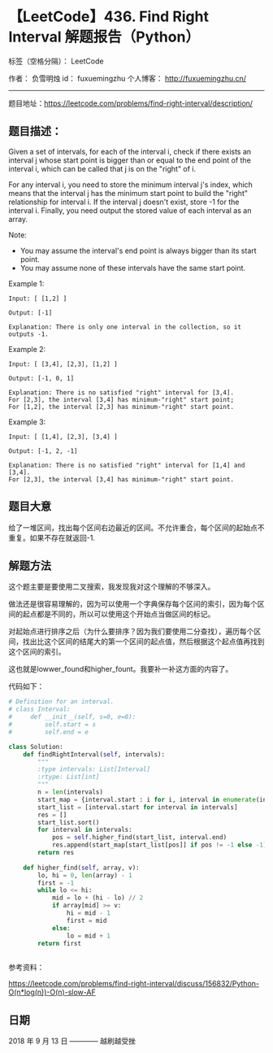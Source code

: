 # 【LeetCode】436. Find Right Interval 解题报告（Python）

标签（空格分隔）： LeetCode

作者： 		负雪明烛 
id：				fuxuemingzhu
个人博客：	http://fuxuemingzhu.cn/

---

题目地址：https://leetcode.com/problems/find-right-interval/description/

## 题目描述：

Given a set of intervals, for each of the interval i, check if there exists an interval j whose start point is bigger than or equal to the end point of the interval i, which can be called that j is on the "right" of i.

For any interval i, you need to store the minimum interval j's index, which means that the interval j has the minimum start point to build the "right" relationship for interval i. If the interval j doesn't exist, store -1 for the interval i. Finally, you need output the stored value of each interval as an array.

Note:

- You may assume the interval's end point is always bigger than its start point.
- You may assume none of these intervals have the same start point.

Example 1:
    
    Input: [ [1,2] ]
    
    Output: [-1]
    
    Explanation: There is only one interval in the collection, so it outputs -1.

Example 2:

    Input: [ [3,4], [2,3], [1,2] ]
    
    Output: [-1, 0, 1]
    
    Explanation: There is no satisfied "right" interval for [3,4].
    For [2,3], the interval [3,4] has minimum-"right" start point;
    For [1,2], the interval [2,3] has minimum-"right" start point.

Example 3:

    Input: [ [1,4], [2,3], [3,4] ]
    
    Output: [-1, 2, -1]
    
    Explanation: There is no satisfied "right" interval for [1,4] and [3,4].
    For [2,3], the interval [3,4] has minimum-"right" start point.


## 题目大意

给了一堆区间，找出每个区间右边最近的区间。不允许重合，每个区间的起始点不重复。如果不存在就返回-1.

## 解题方法

这个题主要是要使用二叉搜索，我发现我对这个理解的不够深入。

做法还是很容易理解的，因为可以使用一个字典保存每个区间的索引，因为每个区间的起点都是不同的，所以可以使用这个开始点当做区间的标记。

对起始点进行排序之后（为什么要排序？因为我们要使用二分查找），遍历每个区间，找出比这个区间的结尾大的第一个区间的起点值，然后根据这个起点值再找到这个区间的索引。

这也就是lowwer_found和higher_fount。我要补一补这方面的内容了。

代码如下：

```python
# Definition for an interval.
# class Interval:
#     def __init__(self, s=0, e=0):
#         self.start = s
#         self.end = e

class Solution:
    def findRightInterval(self, intervals):
        """
        :type intervals: List[Interval]
        :rtype: List[int]
        """
        n = len(intervals)
        start_map = {interval.start : i for i, interval in enumerate(intervals)}
        start_list = [interval.start for interval in intervals]
        res = []
        start_list.sort()
        for interval in intervals:
            pos = self.higher_find(start_list, interval.end)
            res.append(start_map[start_list[pos]] if pos != -1 else -1)
        return res
    
    def higher_find(self, array, v):
        lo, hi = 0, len(array) - 1
        first = -1
        while lo <= hi:
            mid = lo + (hi - lo) // 2
            if array[mid] >= v:
                hi = mid - 1
                first = mid
            else:
                lo = mid + 1
        return first
                
```


参考资料：

https://leetcode.com/problems/find-right-interval/discuss/156832/Python-O(n*log(n))-O(n)-slow-AF

## 日期

2018 年 9 月 13 日 ———— 越刷越受挫
